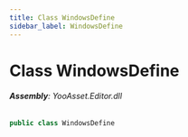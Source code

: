 ```yaml
---
title: Class WindowsDefine
sidebar_label: WindowsDefine
---
```

# Class WindowsDefine


###### **Assembly**: YooAsset.Editor.dll

```csharp title="Declaration"
public class WindowsDefine
```
